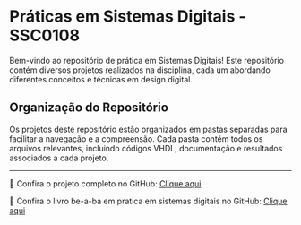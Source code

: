 # Práticas em Sistemas Digitais - SSC0108

Bem-vindo ao repositório de prática em Sistemas Digitais! Este repositório contém diversos projetos realizados na disciplina, cada um abordando diferentes conceitos e técnicas em design digital.

## Organização do Repositório

Os projetos deste repositório estão organizados em pastas separadas para facilitar a navegação e a compreensão. Cada pasta contém todos os arquivos relevantes, incluindo códigos VHDL, documentação e resultados associados a cada projeto. 

---

🔗 Confira o projeto completo no GitHub: [Clique aqui](https://github.com/JhonatanBarboza/Pratica_Sistemas_Digitais)

🔗 Confira o livro be-a-ba em pratica em sistemas digitais no GitHub: [Clique aqui](https://github.com/JhonatanBarboza/be-a-ba)


